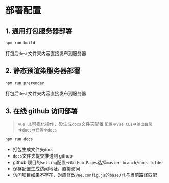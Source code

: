 # 部署配置

## 1. 通用打包服务器部署

```bash
npm run build
```

打包后`dest`文件夹内容直接发布到服务器

## 2. 静态预渲染服务器部署

```bash
npm run prerender
```

打包后`dest`文件夹内容直接发布到服务器

## 3. 在线 github 访问部署

> `vue ui`可视化操作，没生成`docs`文件夹配置
> `配置`=>`Vue CLI`=>`输出目录`=>`docs`=>`任务`=>`docs`

```bash
npm run docs
```

- 打包生成文件夹`docs`
- `docs`文件夹提交推送到 github
- github 项目的`setting`配置=>`GitHub Pages`选择`master branch/docs folder`
- 保存配置生成访问地址，直接访问
- 访问项目如果不存在，对应修改`vue.config.js`的`baseUrl`与当前路径匹配
